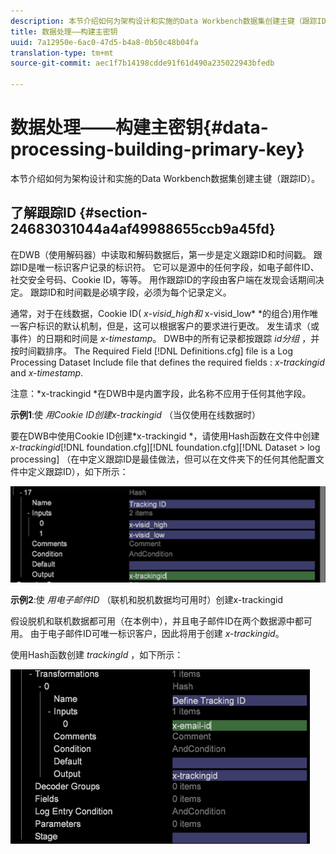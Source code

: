 ```yaml
---
description: 本节介绍如何为架构设计和实施的Data Workbench数据集创建主键（跟踪ID）。
title: 数据处理——构建主密钥
uuid: 7a12950e-6ac0-47d5-b4a8-0b50c48b04fa
translation-type: tm+mt
source-git-commit: aec1f7b14198cdde91f61d490a235022943bfedb

---
```



# 数据处理——构建主密钥{#data-processing-building-primary-key}

本节介绍如何为架构设计和实施的Data Workbench数据集创建主键（跟踪ID）。

## 了解跟踪ID {#section-24683031044a4af49988655ccb9a45fd}

在DWB（使用解码器）中读取和解码数据后，第一步是定义跟踪ID和时间戳。 跟踪ID是唯一标识客户记录的标识符。 它可以是源中的任何字段，如电子邮件ID、社交安全号码、Cookie ID，等等。 用作跟踪ID的字段由客户端在发现会话期间决定。 跟踪ID和时间戳是必填字段，必须为每个记录定义。

通常，对于在线数据，Cookie ID( *x-visid_high和* x-visid_low* *的组合)用作唯一客户标识的默认机制，但是，这可以根据客户的要求进行更改。 发生请求（或事件）的日期和时间是 *x-timestamp*。 DWB中的所有记录都按跟踪 *id分组* ，并按时间戳排序。 The Required Field [!DNL Definitions.cfg] file is a Log Processing Dataset Include file that defines the required fields : *x-trackingid* and *x-timestamp*.

注意：*x-trackingid *在DWB中是内置字段，此名称不应用于任何其他字段。

**示例1**:使 *用Cookie ID创建x-trackingid* （当仅使用在线数据时）

要在DWB中使用Cookie ID创建*x-trackingid *，请使用Hash函数在文件中创建 *x-trackingid*[!DNL foundation.cfg][!DNL foundation.cfg][!DNL Dataset > log processing] （在中定义跟踪ID是最佳做法，但可以在文件夹下的任何其他配置文件中定义跟踪ID），如下所示：

![](assets/dwb_impl_primary_key1.png)

**示例2**:使 *用电子邮件ID* （联机和脱机数据均可用时）创建x-trackingid

假设脱机和联机数据都可用（在本例中），并且电子邮件ID在两个数据源中都可用。 由于电子邮件ID可唯一标识客户，因此将用于创建 *x-trackingid*。

使用Hash函数创建 *trackingId* ，如下所示：

![](assets/dwb_impl_primary_key2.png)

